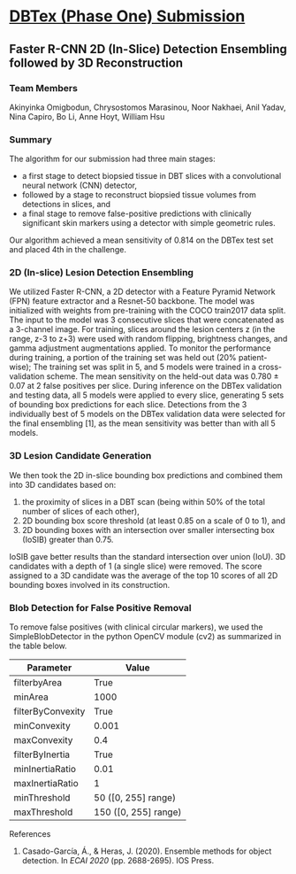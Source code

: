 # [DBTex (Phase One) Submission](https://wiki.cancerimagingarchive.net/display/Public/SPIE-AAPM-NCI+DAIR+Digital+Breast+Tomosynthesis+Lesion+Detection+Challenge+%28DBTex%29+-+Phase+1)

## Faster R-CNN 2D (In-Slice) Detection Ensembling followed by 3D Reconstruction

### Team Members
Akinyinka Omigbodun, Chrysostomos Marasinou, Noor Nakhaei, Anil Yadav, Nina Capiro, Bo Li, Anne Hoyt, William Hsu

### Summary
The algorithm for our submission had three main stages:
* a first stage to detect biopsied tissue in DBT slices with a convolutional neural network (CNN) detector,
* followed by a stage to reconstruct biopsied tissue volumes from detections in slices, and
* a final stage to remove false-positive predictions with clinically significant skin markers using a detector with simple geometric rules.

Our algorithm achieved a mean sensitivity of 0.814 on the DBTex test set and placed 4th in the challenge.

### 2D (In-slice) Lesion Detection Ensembling
We utilized Faster R-CNN, a 2D detector with a Feature Pyramid Network (FPN) feature extractor and a Resnet-50 backbone. The model was initialized with weights from pre-training with the COCO train2017 data split. The input to the model was 3 consecutive slices that were concatenated as a 3-channel image. For training, slices around the lesion centers z (in the range, z-3 to z+3) were used with random flipping, brightness changes, and gamma adjustment augmentations applied. To monitor the performance during training, a portion of the training set was held out (20% patient-wise); The training set was split in 5, and 5 models were trained in a cross-validation scheme. The mean sensitivity on the held-out data was 0.780 ± 0.07 at 2 false positives per slice. During inference on the DBTex validation and testing data, all 5 models were applied to every slice, generating 5 sets of bounding box predictions for each slice. Detections from the 3 individually best of 5 models on the DBTex validation data were selected for the final ensembling [1], as the mean sensitivity was better than with all 5 models.

### 3D Lesion Candidate Generation
We then took the 2D in-slice bounding box predictions and combined them into 3D candidates based on:
1. the proximity of slices in a DBT scan (being within 50% of the total number of slices of each other),
2. 2D bounding box score threshold (at least 0.85 on a scale of 0 to 1), and
3. 2D bounding boxes with an intersection over smaller intersecting box (IoSIB) greater than 0.75.

IoSIB gave better results than the standard intersection over union (IoU). 3D candidates with a depth of 1 (a single slice) were removed. The score assigned to a 3D candidate was the average of the top 10 scores of all 2D bounding boxes involved in its construction.

### Blob Detection for False Positive Removal
To remove false positives (with clinical circular markers), we used the SimpleBlobDetector in the python OpenCV module (cv2) as summarized in the table below.

| Parameter         | Value               |
| ---               | ---                 |
| filterbyArea      | True                |
| minArea           | 1000                |
| filterByConvexity | True                |
| minConvexity      | 0.001               |
| maxConvexity      | 0.4                 |
| filterByInertia   | True                |
| minInertiaRatio   | 0.01                |
| maxInertiaRatio   | 1                   |
| minThreshold      | 50 ([0, 255] range)  |
| maxThreshold      | 150 ([0, 255] range) |

References
1. Casado-García, Á., & Heras, J. (2020). Ensemble methods for object detection. In *ECAI 2020* (pp. 2688-2695). IOS Press.
